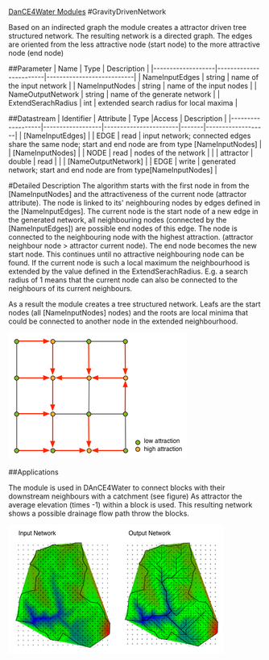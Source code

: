 [DanCE4Water Modules](DAnCE4Water.md)
#GravityDrivenNetwork

Based on an indirected graph the module creates a attractor driven tree structured network. The resulting network is a directed graph. The edges are oriented from the less attractive node (start node) to the more attractive node (end node)

##Parameter
|        Name       |          Type          |       Description         | 
|-------------------|------------------------|---------------------------|
| NameInputEdges    | string | name of the input network       |
| NameInputNodes    | string | name of the input nodes       |
| NameOutputNetwork    | string | name of the generate network     |
| ExtendSerachRadius    | int | extended search radius for local maxima     |


##Datastream
|     Identifier    |     Attribute    |      Type             |Access |    Description    |
|-------------------|------------------|-----------------------|-------|-------------------|
| [NameInputEdges] |                  | EDGE   | read  | input network; connected edges share the same node; start and end node are from type [NameInputNodes] |
| [NameInputNodes] |                  | NODE   | read  | nodes of the network |
|                   | attractor  | double | read |  |
| [NameOutputNetwork] |                  | EDGE   | write  | generated network; start and end node are from type[NameInputNodes] |


#Detailed Description
The algorithm starts with the first node in from the [NameInputNodes] and the attractiveness of the current node (attractor attribute). The node is linked to its' neighbouring nodes by edges defined in the [NameInputEdges]. The current node is the start node of a new edge in the generated network, all neighbouring nodes (connected by the [NameInputEdges]) are possible end nodes of this edge. The node is connected to the neighbouring node with the highest attraction. (attractor neighbour node > attractor current node). The end node becomes the new start node. This continues until no attractive neighbouring node can be found. If the current node is such a local maximum the neighbourhood is extended by the value defined in the ExtendSerachRadius. E.g. a search radius of 1 means that the current node can also be connected to the neighbours of its current neighbours. 

As a result the module creates a tree structured network. Leafs are the start nodes (all [NameInputNodes]  nodes) and the roots are local minima that could be connected to another node in the extended neighbourhood.

![](images/gravitydrivennetwork.png)

##Applications

The module is used in DAnCE4Water to connect blocks with their downstream neighbours with a catchment (see figure) As attractor the average elevation (times -1) within a block is used. This resulting network shows a possible drainage flow path throw the blocks. 

![](images/application_gravitynetwork.png)
